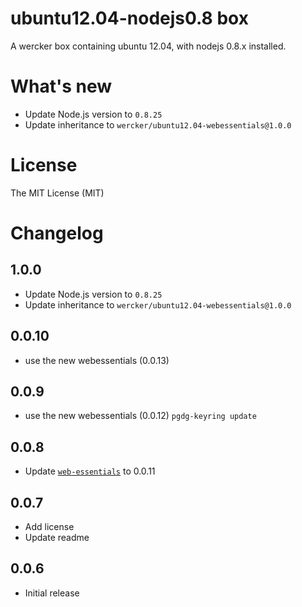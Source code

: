 # ubuntu12.04-nodejs0.8 box

A wercker box containing ubuntu 12.04, with nodejs 0.8.x installed.

# What's new

- Update Node.js version to `0.8.25`
- Update inheritance to `wercker/ubuntu12.04-webessentials@1.0.0`

# License

The MIT License (MIT)

# Changelog

## 1.0.0

- Update Node.js version to `0.8.25`
- Update inheritance to `wercker/ubuntu12.04-webessentials@1.0.0`

## 0.0.10

- use the new webessentials (0.0.13) 

## 0.0.9

- use the new webessentials (0.0.12) `pgdg-keyring update`

## 0.0.8

- Update [`web-essentials`](https://app.wercker.com/#applications/51ab0c42df8960ba45003fd9/tab/details) to 0.0.11

## 0.0.7

- Add license
- Update readme

## 0.0.6

- Initial release
